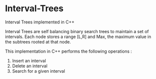 # Interval-Trees
Interval Trees implemented in C++

Interval Trees are self balancing binary search trees to maintain a set of intervals.
Each node stores a range [L,R] and Max, the maximum value in the subtrees rooted at that node.

This implementation in C++ performs the following operations : 
1. Insert an interval
2. Delete an interval
3. Search for a given interval